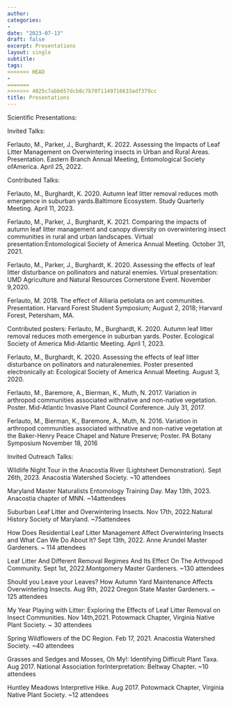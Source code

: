 ```yaml
---
author: 
categories:
-
date: "2023-07-13"
draft: false
excerpt: Presentations
layout: single
subtitle: 
tags:
<<<<<<< HEAD
-
=======
>>>>>>> 4025c7abb657dcb8c7b70f1149716633adf379cc
title: Presentations
---
```


Scientific Presentations:

Invited Talks:

Ferlauto, M., Parker, J., Burghardt, K. 2022. Assessing the Impacts of Leaf Litter Management on Overwintering insects in Urban and Rural Areas. Presentation. Eastern Branch Annual Meeting, Entomological Society ofAmerica. April 25, 2022.

Contributed Talks:

Ferlauto, M., Burghardt, K. 2020. Autumn leaf litter removal reduces moth emergence in suburban yards.Baltimore Ecosystem. Study Quarterly Meeting. April 11, 2023.

Ferlauto, M., Parker, J., Burghardt, K. 2021. Comparing the impacts of autumn leaf litter management and canopy diversity on overwintering insect communities in rural and urban landscapes. Virtual presentation:Entomological Society of America Annual Meeting. October 31, 2021.

Ferlauto, M., Parker, J., Burghardt, K. 2020. Assessing the effects of leaf litter disturbance on pollinators and natural enemies. Virtual presentation: UMD Agriculture and Natural Resources Cornerstone Event. November 9,2020.

Ferlauto, M. 2018. The effect of Alliaria petiolata on ant communities. Presentation. Harvard Forest Student Symposium; August 2, 2018; Harvard Forest, Petersham, MA.

Contributed posters:
Ferlauto, M., Burghardt, K. 2020. Autumn leaf litter removal reduces moth emergence in suburban yards. Poster.
Ecological Society of America Mid-Atlantic Meeting. April 1, 2023.

Ferlauto, M., Burghardt, K. 2020. Assessing the effects of leaf litter disturbance on pollinators and naturalenemies. Poster presented electronically at: Ecological Society of America Annual Meeting. August 3, 2020.

Ferlauto, M., Baremore, A., Bierman, K., Muth, N. 2017. Variation in arthropod communities associated withnative and non-native vegetation. Poster. Mid-Atlantic Invasive Plant Council Conference. July 31, 2017.

Ferlauto, M., Bierman, K., Baremore, A., Muth, N. 2016. Variation in arthropod communities associated withnative and non-native vegetation at the Baker-Henry Peace Chapel and Nature Preserve; Poster. PA Botany Symposium November 18, 2016

Invited Outreach Talks:

Wildlife Night Tour in the Anacostia River (Lightsheet Demonstration). Sept 26th, 2023. Anacostia Watershed Society. ~10 attendees

Maryland Master Naturalists Entomology Training Day. May 13th, 2023. Anacostia chapter of MNN. ~14attendees

Suburban Leaf Litter and Overwintering Insects. Nov 17th, 2022.Natural History Society of Maryland. ~75attendees

How Does Residential Leaf Litter Management Affect Overwintering Insects and What Can We Do About It? Sept 13th, 2022. Anne Arundel Master Gardeners. ~ 114 attendees

Leaf Litter And Different Removal Regimes And Its Effect On The Arthropod Community. Sept 1st, 2022.Montgomery Master Gardeners. ~130 attendees

Should you Leave your Leaves? How Autumn Yard Maintenance Affects Overwintering Insects. Aug 9th, 2022
Oregon State Master Gardeners. ~ 125 attendees

My Year Playing with Litter: Exploring the Effects of Leaf Litter Removal on Insect Communities. Nov 14th,2021.
Potowmack Chapter, Virginia Native Plant Society. ~ 30 attendees

Spring Wildflowers of the DC Region. Feb 17, 2021.
Anacostia Watershed Society. ~40 attendees

Grasses and Sedges and Mosses, Oh My!: Identifying Difficult Plant Taxa. Aug 2017. National Association forInterpretation: Beltway Chapter. ~10 attendees

Huntley Meadows Interpretive Hike. Aug 2017.
Potowmack Chapter, Virginia Native Plant Society. ~12 attendees
